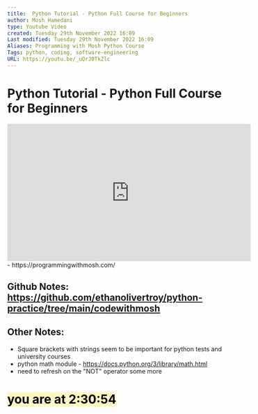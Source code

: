 ```yaml
---
title:  Python Tutorial - Python Full Course for Beginners
author: Mosh Hamedani
type: Youtube Video
created: Tuesday 29th November 2022 16:09
Last modified: Tuesday 29th November 2022 16:09
Aliases: Programming with Mosh Python Course
Tags: python, coding, software-engineering
URL: https://youtu.be/_uQrJ0TkZlc
---
```

# Python Tutorial - Python Full Course for Beginners

<iframe width="560" height="315" src="https://www.youtube.com/embed/_uQrJ0TkZlc" title="YouTube video player" frameborder="0" allow="accelerometer; autoplay; clipboard-write; encrypted-media; gyroscope; picture-in-picture" allowfullscreen></iframe>
- https://programmingwithmosh.com/

## Github Notes: https://github.com/ethanolivertroy/python-practice/tree/main/codewithmosh

##  Other Notes:
- Square brackets with strings seem to be important for python tests and university courses
- python math module - https://docs.python.org/3/library/math.html
- need to refresh on the "NOT" operator some more

# <mark style="background: #FFF3A3A6;">you are at 2:30:54</mark>
